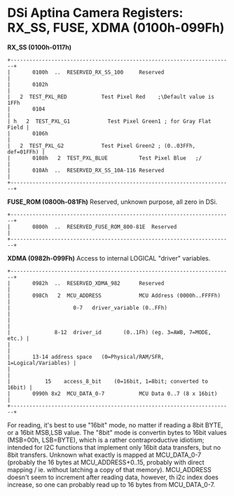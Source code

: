 # DSi Aptina Camera Registers: RX_SS, FUSE, XDMA (0100h-099Fh)


**RX_SS (0100h-0117h)**

```
+-----------------------------------------------------------------------+
|       0100h  ..  RESERVED_RX_SS_100     Reserved                      |
|       0102h                                                           |
|   2  TEST_PXL_RED           Test Pixel Red    ;\Default value is 1FFh 
|       0104                                                            |
| h   2  TEST_PXL_G1            Test Pixel Green1 ; for Gray Flat Field |
|       0106h                                                           |
|   2  TEST_PXL_G2            Test Pixel Green2 ; (0..03FFh, def=01FFh) |
|       0108h   2  TEST_PXL_BLUE          Test Pixel Blue   ;/          |
|       010Ah  ..  RESERVED_RX_SS_10A-116 Reserved                      |
+-----------------------------------------------------------------------+
```


**FUSE_ROM (0800h-081Fh)**
Reserved, unknown purpose, all zero in DSi.

```
+-----------------------------------------------------------------------+
|       0800h  ..  RESERVED_FUSE_ROM_800-81E  Reserved                  |
+-----------------------------------------------------------------------+
```


**XDMA (0982h-099Fh)**
Access to internal LOGICAL \"driver\" variables.

```
+-----------------------------------------------------------------------+
|       0982h  ..  RESERVED_XDMA_982      Reserved                      |
|       098Ch   2  MCU_ADDRESS            MCU Address (0000h..FFFFh)    |
|                    0-7   driver_variable (0..FFh)                     |
|                                                                       |
|              8-12  driver_id       (0..1Fh) (eg. 3=AWB, 7=MODE, etc.) |
|                                                                       |
|       13-14 address space   (0=Physical/RAM/SFR, 1=Logical/Variables) |
|                                                                       |
|           15    access_8_bit    (0=16bit, 1=8bit; converted to 16bit) |
|       0990h 8x2  MCU_DATA_0-7           MCU Data 0..7 (8 x 16bit)     |
+-----------------------------------------------------------------------+
```

For reading, it\'s best to use \"16bit\" mode, no matter if reading a
8bit BYTE, or a 16bit MSB,LSB value. The \"8bit\" mode is convertin
bytes to 16bit values (MSB=00h, LSB=BYTE), which is a rather
contraproductive idiotism; intended for I2C functions that implement
only 16bit data transfers, but no 8bit transfers.
Unknown what exactly is mapped at MCU_DATA_0-7 (probably the 16 bytes at
MCU_ADDRESS+0..15, probably with direct mapping / ie. without latching a
copy of that memory).
MCU_ADDRESS doesn\'t seem to increment after reading data, however, th
i2c index does increase, so one can probably read up to 16 bytes from
MCU_DATA_0-7.



